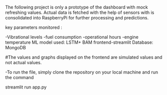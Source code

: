 The following project is only a prototype of the dashboard with mock refreshing values. Actual data is fetched with the help of sensors with is consolidated into RaspberryPi for further processing and predictions. 

key parameters monitored :

-Vibrational levels
-fuel consumption
-operational hours
-engine temperature
ML model used: LSTM+ BAM
frontend-streamlit
Database: MongoDB 
 

#The values and graphs displayed on the frontend are simulated values and not actual values.


-To run the file, simply clone the repository on your local machine and run the command 

streamlit run app.py
